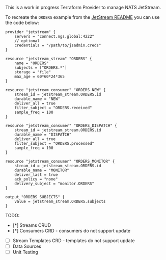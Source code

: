 This is a work in progress Terraform Provider to manage NATS JetStream.

To recreate the `ORDERS` example from the [JetStream README](https://github.com/nats-io/jetstream#configuration) you can use the code below:

```hcl-terraform
provider "jetstream" {
	servers = "connect.ngs.global:4222"
    // optional
	credentials = "/path/to/jsadmin.creds"
}

resource "jetstream_stream" "ORDERS" {
	name = "ORDERS"
	subjects = ["ORDERS.*"]
	storage = "file"
	max_age = 60*60*24*365
}

resource "jetstream_consumer" "ORDERS_NEW" {
    stream_id = jetstream_stream.ORDERS.id
    durable_name = "NEW"
    deliver_all = true
	filter_subject = "ORDERS.received"
	sample_freq = 100
}

resource "jetstream_consumer" "ORDERS_DISPATCH" {
	stream_id = jetstream_stream.ORDERS.id
	durable_name = "DISPATCH"
	deliver_all = true
	filter_subject = "ORDERS.processed"
	sample_freq = 100
}

resource "jetstream_consumer" "ORDERS_MONITOR" {
	stream_id = jetstream_stream.ORDERS.id
	durable_name = "MONITOR"
	deliver_last = true
	ack_policy = "none"
	delivery_subject = "monitor.ORDERS"
}

output "ORDERS_SUBJECTS" {
	value = jetstream_stream.ORDERS.subjects
}
```

TODO:

 - [*] Streams CRUD
 - [*] Consumers CRD - consumers do not support update
 - [ ] Stream Templates CRD - templates do not support update
 - [ ] Data Sources
 - [ ] Unit Testing

